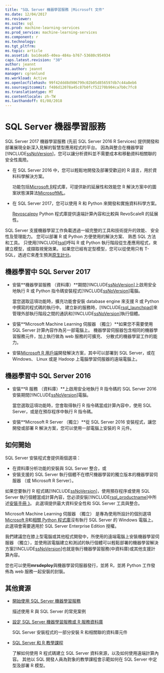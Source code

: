 ```yaml
---
title: "SQL Server 機器學習服務 |Microsoft 文件"
ms.date: 12/04/2017
ms.reviewer: 
ms.suite: sql
ms.prod: machine-learning-services
ms.prod_service: machine-learning-services
ms.component: r
ms.technology: 
ms.tgt_pltfrm: 
ms.topic: article
ms.assetid: ba1dea65-40ea-484a-b767-53680c954934
caps.latest.revision: "38"
author: jeannt
ms.author: jeannt
manager: cgronlund
ms.workload: Active
ms.openlocfilehash: 99f42ddd8d906799c02b05d856597db7c44a8eb6
ms.sourcegitcommit: f486d12078a45c87b0fcf52270b904ca7b0c7fc8
ms.translationtype: MT
ms.contentlocale: zh-TW
ms.lasthandoff: 01/08/2018
---
```

# <a name="sql-server-machine-learning-services"></a>SQL Server 機器學習服務

SQL Server 2017 機器學習服務 (先前 SQL Server 2016 R Services) 提供開發和部署展現全新深入見解的智慧型應用程式的平台。 因為與整合在機器學習[!INCLUDE[ssNoVersion](../../includes/ssnoversion-md.md)]，您可以讓分析資料並不需要成本和移動資料相關聯的安全性風險。
  
+ 在 SQL Server 2016 中，您可以輕鬆地開發及部署受歡迎的 R 語言，用於資料科學解決方案。 

    功能包括[Microsoft R](https://docs.microsoft.com/machine-learning-server/r-reference/revoscaler/revoscaler)程式庫，可提供新的延展性和效能您 R 解決方案中的圖案狀態演算法[MicrosoftML](https://docs.microsoft.com/machine-learning-server/r-reference/microsoftml/microsoftml-package)。
+ 在 SQL Server 2017，您可以使用 R 和 Python 來開發和實施資料科學方案。 

    [Revoscalepy](../python/what-is-revoscalepy.md) Python 程式庫提供遠端計算內容和比較與 RevoScaleR 的延展性。

SQL Server 支援機器學習工作負載透過一組完整的工具和技術提升的效能、 安全性及管理能力。 您可以部署 R 或 Python 方便使用的解決方案、 熟悉 SQL 方法和工具。 只使用[!INCLUDE[tsql](../../includes/tsql-md.md)]呼叫 R 或 Python 執行階段從生產應用程式，來建立模型，或擷取視覺效果。 如果您已經有定型模型，您可以從使用只有 T-SQL，透過它來產生預測[原生計分](../sql-native-scoring.md)。

## <a name="machine-learning-in-sql-server-2017"></a>機器學習中 SQL Server 2017

+ 安裝**機器學習服務 （資料庫）**期間[!INCLUDE[ssNoVersion](../../includes/ssnoversion-md.md)]上啟用安全地執行 R 或 Python 指令碼安裝程式[!INCLUDE[ssNoVersion](../../includes/ssnoversion-md.md)]電腦。
  
    當您選取這項功能時，擴充功能會安裝 database engine 來支援 R 或 Python 中撰寫的程式碼的執行中。 建立新的服務時，[!INCLUDE[rsql_launchpad](../../includes/rsql-launchpad-md.md)]來管理外部執行階段之間的通訊和[!INCLUDE[ssNoVersion](../../includes/ssnoversion-md.md)]執行個體。
  
+ 安裝**Microsoft Machine Learning 伺服器 （獨立）**如果您不需要使用 SQL Server 計算內容作為另一部電腦上。 機器學習伺服器包含相同的機器學習服務元件，加上執行做為 web 服務的可擴充、 分散式的機器學習工作的能力。
  
+ 安裝[Microsoft R 用戶端](https://docs.microsoft.com/machine-learning-server/r-client/what-is-microsoft-r-client)開發解決方案，其中可以部署到 SQL Server，或在 Windows、 Linux 或是 Hadoop 上電腦學習伺服器的遠端電腦上。

## <a name="machine-learning-in-sql-server-2016"></a>機器學習中 SQL Server 2016

+ 安裝**R 服務 （資料庫）**上啟用安全地執行 R 指令碼的 SQL Server 2016 安裝期間[!INCLUDE[ssNoVersion](../../includes/ssnoversion-md.md)]電腦。
  
    當您選取這項功能時，您會取得執行 R 指令碼當成計算內容中，使用 SQL Server，或是在預存程序中執行 R 指令碼。
  
+ 安裝**Microsoft R Server （獨立）**從 SQL Server 2016 安裝程式，讓您開發或部署 R 解決方案，您可以使用一部電腦上安裝的 R 元件。

## <a name="how-to-get-started"></a>如何開始

SQL Server 安裝程式會提供兩個選項：

+ 在資料庫分析功能的安裝與 SQL Server 整合，或
+ 安裝支援的 SQL Server 執行個體不在標尺機器學習的獨立版本的機器學習伺服器 （或 Microsoft R Server）。

如果您要執行 R 程式碼[!INCLUDE[ssNoVersion](../../includes/ssnoversion-md.md)]，使用預存程序或使用 SQL Server 執行個體當成計算內容，您必須安裝[!INCLUDE[rsql_productname](../../includes/rsql-productname-md.md)]中所述[安裝手冊 》](../../advanced-analytics/r/set-up-sql-server-r-services-in-database.md)。 此選項提供最大資料安全性和 SQL Server 工具與整合。

Microsoft Machine Learning 伺服器 （獨立） 是專為使用所設計的個別選項[Microsoft R](https://docs.microsoft.com/machine-learning-server/r-reference/introducing-r-server-r-package-reference)和[相關 Python 程式庫](../python/what-is-revoscalepy.md)沒有執行 SQL Server 的 Windows 電腦上。 此選項會需要適用於 SQL Server Enterprise Edition 授權。
    
我們建議您在膝上型電腦或其他程式開發中，所使用的遠端電腦上安裝機器學習伺服器 （獨立），並使用該電腦建立和測試的執行個體可以輕鬆部署的機器學習解決方案[!INCLUDE[ssNoVersion](../../includes/ssnoversion-md.md)]也就是執行機器學習服務\(中資料庫\)或其他支援計算內容。
  
您也可以使用**mrsdeploy**與機器學習伺服器發行，並將 R，並將 Python 工作發佈為 web 服務一起安裝的封裝。

## <a name="additional-resources"></a>其他資源

+ [開始使用 SQL Server 機器學習服務](../../advanced-analytics/r/getting-started-with-sql-server-r-services.md)
 
    描述使用 R 與 SQL Server 的常見案例

+ [設定 SQL Server 機器學習服務或 R 服務資料庫](../../advanced-analytics/r/set-up-sql-server-r-services-in-database.md)

    SQL Server 安裝程式的一部分安裝 R 和相關聯的資料庫元件
  
+ [SQL Server 和 R 教學課程](../../advanced-analytics/tutorials/sql-server-r-tutorials.md)

    了解如何使用 R 程式碼建立 SQL Server 資料來源，以及如何使用遠端計算內容。 其他以 SQL 開發人員為對象的教學課程會示範如何在 SQL Server 中定型及部署 R 模型。
